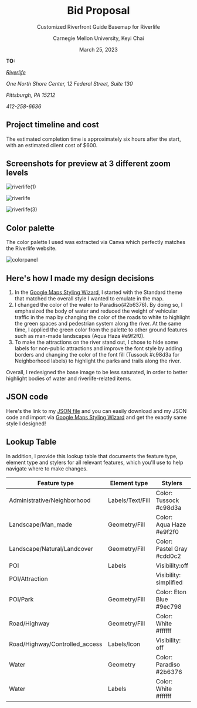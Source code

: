 <h1 align="center" style="margin-top: 0px;">Bid Proposal</h1>

<p align="center" >Customized Riverfront Guide Basemap for Riverlife</p>
<p align="center" >Carnegie Mellon University, Keyi Chai</p>
<p align="center" >March 25, 2023</p>

**TO:**

*[Riverlife](https://riverlifepgh.org/)*

*One North Shore Center, 12 Federal Street, Suite 130*

*Pittsburgh, PA 15212*

*412-258-6636*

## **Project timeline and cost**

The estimated completion time is approximately six hours after the start, with an estimated client cost of $600. 

## **Screenshots for preview at 3 different zoom levels**

![riverlife(1)](https://user-images.githubusercontent.com/127965922/227678457-e7a67792-8ce2-4dc4-81dc-876a35367c22.jpg)

![riverlife](https://user-images.githubusercontent.com/127965922/227637214-bb181e1f-f6f1-47fb-8869-38a9bd9c78e2.jpg)

![riverlife(3)](https://user-images.githubusercontent.com/127965922/227678463-75c0e127-8ae4-4f55-9d02-65c63e95cae3.jpg)

## **Color palette**

The color palette I used was extracted via Canva which perfectly matches the Riverlife website.

![colorpanel](https://user-images.githubusercontent.com/127965922/227637290-507a45df-80bb-4b79-b0de-bd3f883ce4bd.jpg)

## **Here's how I made my design decisions**

1. In the [Google Maps Styling Wizard](https://mapstyle.withgoogle.com/), I started with the Standard theme that matched the overall style I wanted to emulate in the map.
2. I changed the color of the water to Paradiso(#2b6376). By doing so, I emphasized the body of water and reduced the weight of vehicular traffic in the map by changing the color of the roads to white to highlight the green spaces and pedestrian system along the river. At the same time, I applied the green color from the palette to other ground features such as man-made landscapes (Aqua Haza #e9f2f0).
3. To make the attractions on the river stand out, I chose to hide some labels for non-public attractions and improve the font style by adding borders and changing the color of the font fill (Tussock #c98d3a for Neighborhood labels) to highlight the parks and trails along the river.

Overall, I redesigned the base image to be less saturated, in order to better highlight bodies of water and riverlife-related items. 

## **JSON code**
Here's the link to my [JSON file](RiverlifeStyle.json) and you can easily download and my JSON code and import via [Google Maps Styling Wizard](https://mapstyle.withgoogle.com/) and get the exactly same style I designed!

## **Lookup Table**
In addition, I provide this lookup table that documents the feature type, element type and stylers for all relevant features, which you'll use to help navigate where to make changes.

|Feature type |Element type |Stylers|
|-------------------------|---------------|---------------|
|Administrative/Neighborhood |Labels/Text/Fill |Color: Tussock #c98d3a|
|Landscape/Man_made          |Geometry/Fill    |Color: Aqua Haze #e9f2f0|
|Landscape/Natural/Landcover |Geometry/Fill    |Color: Pastel Gray #cdd0c2|
|POI|Labels|Visibility:off|
|POI/Attraction| |Visibility: simplified|
|POI/Park|Geometry/Fill|Color: Eton Blue #9ec798|
|Road/Highway|Geometry/Fill|Color: White #ffffff|
|Road/Highway/Controlled_access|Labels/Icon|Visibility: off|
|Water|Geometry|Color: Paradiso #2b6376|
|Water|Labels|Color: White #ffffff|
